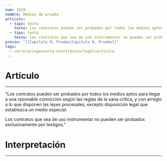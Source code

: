 ```yaml
---
num: 1019
nombre: Medios de prueba
articulo:
  - tipo: texto
    texto: Los contratos pueden ser probados por todos los medios aptos para llegar a una razonable convicción según las reglas de la sana crítica, y con arreglo a lo que disponen las leyes procesales, excepto disposición legal que establezca un medio especial.
  - tipo: texto
    texto: Los contratos que sea de uso instrumentar no pueden ser probados exclusivamente por testigos.
previo: "[[Capítulo 8, Prueba|Capítulo 8, Prueba]]"
tags:
  - carrera/ingeniería-electrónica/legal/articulo
---
```

# Artículo
---
"Los contratos pueden ser probados por todos los medios aptos para llegar a una razonable convicción según las reglas de la sana crítica, y con arreglo a lo que disponen las leyes procesales, excepto disposición legal que establezca un medio especial.

Los contratos que sea de uso instrumentar no pueden ser probados exclusivamente por testigos."

# Interpretación
---
